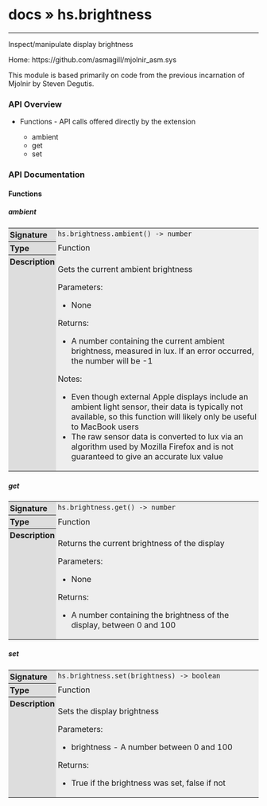 # [docs](index.md) » hs.brightness
---

Inspect/manipulate display brightness

Home: https://github.com/asmagill/mjolnir_asm.sys

This module is based primarily on code from the previous incarnation of Mjolnir by [Steven Degutis](https://github.com/sdegutis/).

<style type="text/css">
	a { text-decoration: none; }
	a:hover { text-decoration: underline; }
	th { background-color: #DDDDDD; vertical-align: top; padding: 3px; }
	td { width: 100%; background-color: #EEEEEE; vertical-align: top; padding: 3px; }
	table { width: 100% ; border: 1px solid #0; text-align: left; }
	section > table table td { width: 0; }
</style>
<link rel="stylesheet" href="../../css/docs.css" type="text/css" media="screen" />
<h3>API Overview</h3>
<ul>
<li>Functions - API calls offered directly by the extension</li>
  <ul>
	<li><a href="#ambient">ambient</a></li>
	<li><a href="#get">get</a></li>
	<li><a href="#set">set</a></li>
  </ul>
</ul>
<h3>API Documentation</h3>
<h4 class="documentation-section">Functions</h4>
  <section id="ambient">
	<h5><a href="#ambient">ambient</a></h5>
	<table>
	  <tr>
		<th>Signature</th>
		<td><code>hs.brightness.ambient() -&gt; number</code></td>
	  </tr>
	  <tr>
		<th>Type</th>
		<td>Function</td>
	  </tr>
	  <tr>
		<th>Description</th>
		<td><p>Gets the current ambient brightness</p>
<p>Parameters:</p>
<ul>
<li>None</li>
</ul>
<p>Returns:</p>
<ul>
<li>A number containing the current ambient brightness, measured in lux. If an error occurred, the number will be -1</li>
</ul>
<p>Notes:</p>
<ul>
<li>Even though external Apple displays include an ambient light sensor, their data is typically not available, so this function will likely only be useful to MacBook users</li>
<li>The raw sensor data is converted to lux via an algorithm used by Mozilla Firefox and is not guaranteed to give an accurate lux value</li>
</ul>
</td>
	  </tr>
	</table>
  </section>
  <section id="get">
	<h5><a href="#get">get</a></h5>
	<table>
	  <tr>
		<th>Signature</th>
		<td><code>hs.brightness.get() -&gt; number</code></td>
	  </tr>
	  <tr>
		<th>Type</th>
		<td>Function</td>
	  </tr>
	  <tr>
		<th>Description</th>
		<td><p>Returns the current brightness of the display</p>
<p>Parameters:</p>
<ul>
<li>None</li>
</ul>
<p>Returns:</p>
<ul>
<li>A number containing the brightness of the display, between 0 and 100</li>
</ul>
</td>
	  </tr>
	</table>
  </section>
  <section id="set">
	<h5><a href="#set">set</a></h5>
	<table>
	  <tr>
		<th>Signature</th>
		<td><code>hs.brightness.set(brightness) -&gt; boolean</code></td>
	  </tr>
	  <tr>
		<th>Type</th>
		<td>Function</td>
	  </tr>
	  <tr>
		<th>Description</th>
		<td><p>Sets the display brightness</p>
<p>Parameters:</p>
<ul>
<li>brightness - A number between 0 and 100</li>
</ul>
<p>Returns:</p>
<ul>
<li>True if the brightness was set, false if not</li>
</ul>
</td>
	  </tr>
	</table>
  </section>
